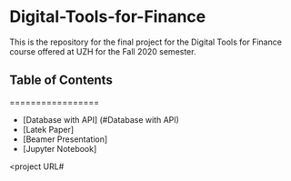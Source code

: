 # Digital-Tools-for-Finance

This is the repository for the final project for the Digital Tools for Finance course offered at UZH for the Fall 2020 semester.

## Table of Contents
=================
* [Database with API] (#Database with API)
* [Latek Paper]
* [Beamer Presentation]
* [Jupyter Notebook]


<project URL#<header name>





